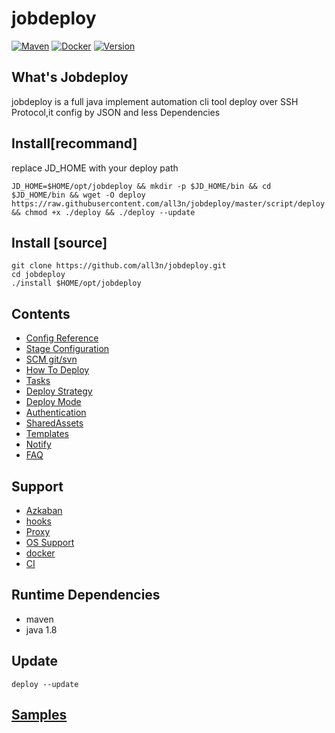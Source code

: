 # jobdeploy

[![Maven](https://github.com/all3n/jobdeploy/actions/workflows/maven.yml/badge.svg)](https://github.com/all3n/jobdeploy/actions/workflows/maven.yml)
[![Docker](https://github.com/all3n/jobdeploy/actions/workflows/docker-image.yml/badge.svg)](https://hub.docker.com/r/jobdeploy/jobdeploy/tags)
[![Version](https://img.shields.io/github/v/release/all3n/jobdeploy?style=social)](https://github.com/all3n/jobdeploy/releases)

## What's Jobdeploy
jobdeploy is a full java implement automation cli tool deploy over SSH Protocol,it config by JSON and less Dependencies

## Install[recommand]
replace JD_HOME with your deploy path

```
JD_HOME=$HOME/opt/jobdeploy && mkdir -p $JD_HOME/bin && cd $JD_HOME/bin && wget -O deploy https://raw.githubusercontent.com/all3n/jobdeploy/master/script/deploy && chmod +x ./deploy && ./deploy --update
```
## Install [source]

```
git clone https://github.com/all3n/jobdeploy.git
cd jobdeploy
./install $HOME/opt/jobdeploy
```


## Contents
* [Config Reference](docs/config-reference.md)
* [Stage Configuration](docs/stages.md)
* [SCM git/svn](docs/samples.md)
* [How To Deploy](docs/how-to-deploy.md)
* [Tasks](docs/tasks.md)
* [Deploy Strategy](docs/strategy.md)
* [Deploy Mode](docs/deploy-mode.md)
* [Authentication](docs/authentication.md)
* [SharedAssets](docs/SharedAssets.md)
* [Templates](docs/templates.md)
* [Notify](docs/notify.md)
* [FAQ](docs/faq.md)

## Support
* [Azkaban](docs/azkaban.md)
* [hooks](docs/hooks.md)
* [Proxy](docs/proxy.md)
* [OS Support](docs/os.md)
* [docker](docs/docker.md)
* [CI](docs/ci.md)


## Runtime Dependencies
* maven
* java  1.8

## Update
```
deploy --update
```
## [Samples](https://github.com/all3n/jobdeploy/tree/master/samples)
